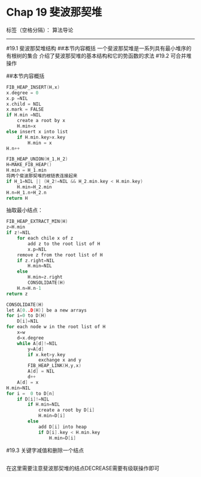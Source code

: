 ﻿# Chap 19 斐波那契堆

标签（空格分隔）： 算法导论

---

#19.1 斐波那契堆结构
##本节内容概括
一个斐波那契堆是一系列具有最小堆序的有根树的集合
介绍了斐波那契堆的基本结构和它的势函数的求法
#19.2 可合并堆操作

##本节内容概括
```c
FIB_HEAP_INSERT(H,x)
x.degree = 0
x.p =NIL
x.child = NIL
x.mark = FALSE
if H.min =NIL
    create a root by x
    H.min=x
else insert x into list
    if H.min.key>x.key
        H.min = x
H.n++
```

```c
FIB_HEAP_UNION(H_1,H_2)
H=MAKE_FIB_HEAP()
H.min = H_1.min
将两个斐波那契堆的根链表连接起来
if H_1=NIL || (H_2!=NIL && H_2.min.key < H.min.key)
    H.min=H_2.min
H.n=H_1.n+H_2.n
return H
```

抽取最小结点：
```c
FIB_HEAP_EXTRACT_MIN(H)
z=H.min
if z!=NIL
    for each chile x of z
        add z to the root list of H
        x.p=NIL
    remove z from the root list of H
    if z.right=NIL
        H.min=NIL
    else
        H.min=z.right
        CONSOLIDATE(H)
    H.n=H.n-1
return z
```


```c
CONSOLIDATE(H)
let A[0..D(H)] be a new arrays
for i=0 to D(H)
    D[i]=NIL
for each node w in the root list of H
    x=w
    d=x.degree
    while A[d]!=NIL
        y=A[d]
        if x.ket>y.key
            exchange x and y
        FIB_HEAP_LINK(H,y,x)
        A[d] = NIL
        d++
    A[d] = x
H.min=NIL
for i =  0 to D[n]
    if D[i]!=NIL
        if H.min=NIL
            create a root by D[i]
            H.min=D[i]
        else
            add D[i] into heap
            if D[i].key < H.min.key
                H.min=D[i]
```

#19.3 关键字减值和删除一个结点

```c
```
在这里需要注意斐波那契堆的结点DECREASE需要有级联操作即可